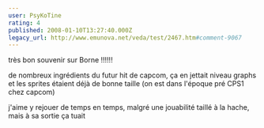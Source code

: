 ```yaml
---
user: PsyKoTine
rating: 4
published: 2008-01-10T13:27:40.000Z
legacy_url: http://www.emunova.net/veda/test/2467.htm#comment-9067
---
```

très bon souvenir sur Borne !!!!!!

de nombreux ingrédients du futur hit de capcom, ça en jettait niveau graphs et les sprites étaient déjà de bonne taille (on est dans l'époque pré CPS1 chez capcom)

j'aime y rejouer de temps en temps, malgré une jouabilité taillé à la hache, mais à sa sortie ça tuait
